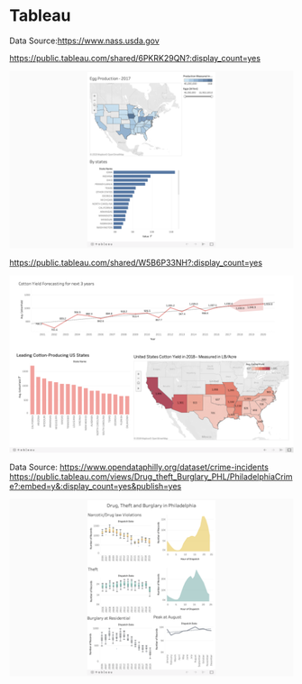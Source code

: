 # Tableau

Data Source:https://www.nass.usda.gov

https://public.tableau.com/shared/6PKRK29QN?:display_count=yes

![EggProduction_2017](figure/EggProduction_2017.png)

https://public.tableau.com/shared/W5B6P33NH?:display_count=yes

![CottonYield_US](figure/CottonYield_US.png)


Data Source: https://www.opendataphilly.org/dataset/crime-incidents
https://public.tableau.com/views/Drug_theft_Burglary_PHL/PhiladelphiaCrime?:embed=y&:display_count=yes&publish=yes

![Narcotic_TheftandBurglaryinPHL](figure/Narcotic_TheftandBurglaryinPHL.png)
